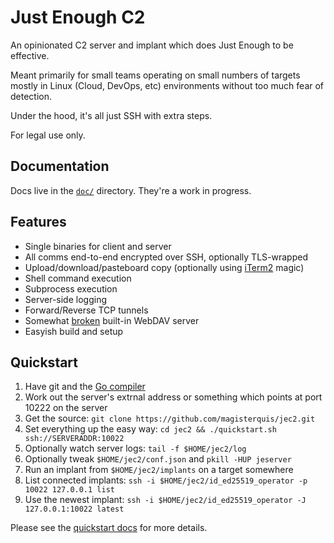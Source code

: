Just Enough C2
==============
An opinionated C2 server and implant which does Just Enough to be effective.

Meant primarily for small teams operating on small numbers of targets mostly
in Linux (Cloud, DevOps, etc) environments without too much fear of detection.

Under the hood, it's all just SSH with extra steps.

For legal use only.

Documentation
-------------
Docs live in the [`doc/`](./doc) directory.  They're a work in progress.

Features
--------
- Single binaries for client and server
- All comms end-to-end encrypted over SSH, optionally TLS-wrapped
- Upload/download/pasteboard copy (optionally using [iTerm2](https://iterm2.com) magic)
- Shell command execution
- Subprocess execution
- Server-side logging
- Forward/Reverse TCP tunnels
- Somewhat
  [broken](https://github.com/golang/go/issues?q=is%3Aissue+is%3Aopen+x%2Fnet%2Fwebdav+)
  built-in WebDAV server
- Easyish build and setup

Quickstart
----------
1. Have git and the [Go compiler](https://go.dev/doc/install)
2. Work out the server's extrnal address or something which points at port
   10222 on the server
2. Get the source:
   `git clone https://github.com/magisterquis/jec2.git`
3. Set everything up the easy way:
   `cd jec2 && ./quickstart.sh ssh://SERVERADDR:10022`
4. Optionally watch server logs:
   `tail -f $HOME/jec2/log`
4. Optionally tweak `$HOME/jec2/conf.json` and `pkill -HUP jeserver`
5. Run an implant from `$HOME/jec2/implants` on a target somewhere
6. List connected implants:
   `ssh -i $HOME/jec2/id_ed25519_operator -p 10022 127.0.0.1 list`
7. Use the newest implant:
   `ssh -i $HOME/jec2/id_ed25519_operator -J 127.0.0.1:10022 latest`

Please see the [quickstart docs](./doc/quickstart.sh.md) for more details.

